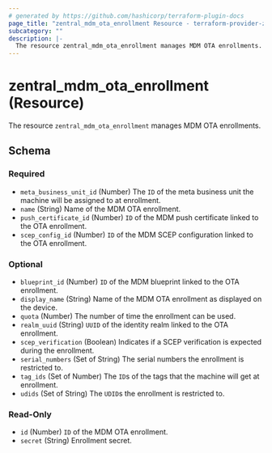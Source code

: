 ```yaml
---
# generated by https://github.com/hashicorp/terraform-plugin-docs
page_title: "zentral_mdm_ota_enrollment Resource - terraform-provider-zentral"
subcategory: ""
description: |-
  The resource zentral_mdm_ota_enrollment manages MDM OTA enrollments.
---
```


# zentral_mdm_ota_enrollment (Resource)

The resource `zentral_mdm_ota_enrollment` manages MDM OTA enrollments.



<!-- schema generated by tfplugindocs -->
## Schema

### Required

- `meta_business_unit_id` (Number) The `ID` of the meta business unit the machine will be assigned to at enrollment.
- `name` (String) Name of the MDM OTA enrollment.
- `push_certificate_id` (Number) `ID` of the MDM push certificate linked to the OTA enrollment.
- `scep_config_id` (Number) `ID` of the MDM SCEP configuration linked to the OTA enrollment.

### Optional

- `blueprint_id` (Number) `ID` of the MDM blueprint linked to the OTA enrollment.
- `display_name` (String) Name of the MDM OTA enrollment as displayed on the device.
- `quota` (Number) The number of time the enrollment can be used.
- `realm_uuid` (String) `UUID` of the identity realm linked to the OTA enrollment.
- `scep_verification` (Boolean) Indicates if a SCEP verification is expected during the enrollment.
- `serial_numbers` (Set of String) The serial numbers the enrollment is restricted to.
- `tag_ids` (Set of Number) The `ID`s of the tags that the machine will get at enrollment.
- `udids` (Set of String) The `UDID`s the enrollment is restricted to.

### Read-Only

- `id` (Number) `ID` of the MDM OTA enrollment.
- `secret` (String) Enrollment secret.
